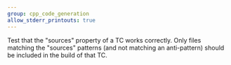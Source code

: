 ```yaml
---
group: cpp_code_generation
allow_stderr_printouts: true
---
```

Test that the "sources" property of a TC works correctly. Only files matching the "sources" patterns (and not matching an anti-pattern) should be included in the build of that TC.